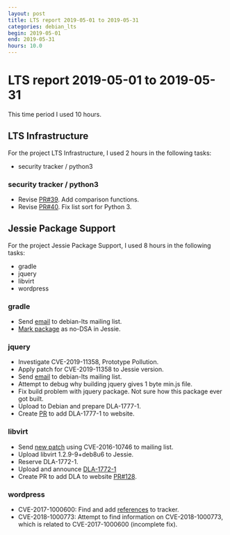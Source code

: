 ```yaml
---
layout: post
title: LTS report 2019-05-01 to 2019-05-31
categories: debian_lts
begin: 2019-05-01
end: 2019-05-31
hours: 10.0
---
```


# LTS report 2019-05-01 to 2019-05-31

This time period I used 10 hours.

## LTS Infrastructure
For the project LTS Infrastructure, I used 2 hours in the following tasks:

* security tracker / python3

### security tracker / python3
* Revise [PR#39](https://salsa.debian.org/security-tracker-team/security-tracker/merge_requests/39/).
  Add comparison functions.
* Revise [PR#40](https://salsa.debian.org/security-tracker-team/security-tracker/merge_requests/40/).
  Fix list sort for Python 3.


## Jessie Package Support
For the project Jessie Package Support, I used 8 hours in the following tasks:

* gradle
* jquery
* libvirt
* wordpress

### gradle
* Send [email](https://lists.debian.org/debian-lts/2019/05/msg00019.html) to debian-lts mailing list.
* [Mark package](https://salsa.debian.org/security-tracker-team/security-tracker/commit/f24e4c55bd37646af548c1be83891ee6d4b9e538)
  as no-DSA in Jessie.

### jquery
* Investigate CVE-2019-11358, Prototype Pollution.
* Apply patch for CVE-2019-11358 to Jessie version.
* Send [email](https://lists.debian.org/debian-lts/2019/05/msg00003.html) to
  debian-lts mailing list.
* Attempt to debug why building jquery gives 1 byte min.js file.
* Fix build problem with jquery package. Not sure how this package ever
  got built.
* Upload to Debian and prepare DLA-1777-1.
* Create [PR](https://salsa.debian.org/webmaster-team/webwml/merge_requests/132) to
  add DLA-1777-1 to website.

### libvirt
* Send [new patch](https://lists.debian.org/debian-lts/2019/04/msg00156.html) using
CVE-2016-10746 to mailing list.
* Upload libvirt 1.2.9-9+deb8u6 to Jessie.
* Reserve DLA-1772-1.
* Upload and announce [DLA-1772-1](https://lists.debian.org/debian-lts-announce/2019/04/msg00032.html)
* Create PR to add DLA to website [PR#128](https://salsa.debian.org/webmaster-team/webwml/merge_requests/128/diffs).

### wordpress
* CVE-2017-1000600: Find and add
  [references](https://salsa.debian.org/security-tracker-team/security-tracker/commit/860b8b065b44582d8dda1421d7915a8af126ca17)
  to tracker.
* CVE-2018-1000773: Attempt to find information on CVE-2018-1000773, which
  is related to CVE-2017-1000600 (incomplete fix).



